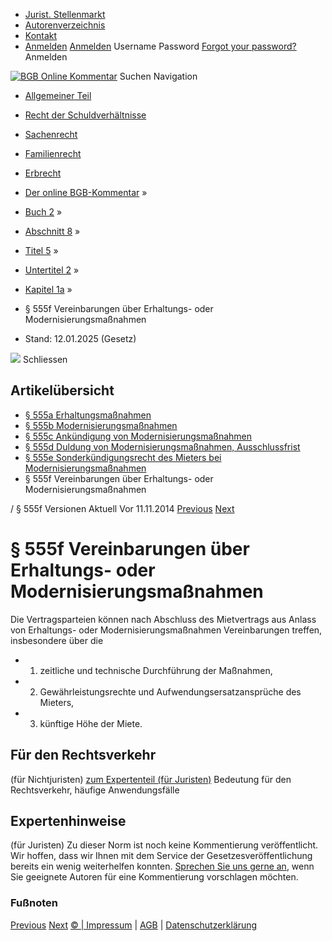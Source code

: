   * [Jurist. Stellenmarkt](https://bgb.kommentar.de/Buch-2/Abschnitt-8/Titel-5/Untertitel-2/Kapitel-1a/</job-board> "Jurist. Stellenmarkt")
  * [Autorenverzeichnis](https://bgb.kommentar.de/Buch-2/Abschnitt-8/Titel-5/Untertitel-2/Kapitel-1a/</Autorenverzeichnis> "Autorenverzeichnis")
  * [Kontakt](https://bgb.kommentar.de/Buch-2/Abschnitt-8/Titel-5/Untertitel-2/Kapitel-1a/</Kontakt>)
  * [Anmelden](https://bgb.kommentar.de/Buch-2/Abschnitt-8/Titel-5/Untertitel-2/Kapitel-1a/<#login> "show login form") [Anmelden](https://bgb.kommentar.de/Buch-2/Abschnitt-8/Titel-5/Untertitel-2/Kapitel-1a/<#> "hide login form") Username Password
[Forgot your password?](https://bgb.kommentar.de/Buch-2/Abschnitt-8/Titel-5/Untertitel-2/Kapitel-1a/</user/forgotpassword>) Anmelden 


[![BGB Online Kommentar](https://bgb.kommentar.de/extension/bgb/design/bgb/images/logo.png)](https://bgb.kommentar.de/Buch-2/Abschnitt-8/Titel-5/Untertitel-2/Kapitel-1a/</> "BGB Online Kommentar")
Suchen
Navigation
  * [Allgemeiner Teil](https://bgb.kommentar.de/Buch-2/Abschnitt-8/Titel-5/Untertitel-2/Kapitel-1a/</Buch-1>)
  * [Recht der Schuldverhältnisse](https://bgb.kommentar.de/Buch-2/Abschnitt-8/Titel-5/Untertitel-2/Kapitel-1a/</Buch-2>)
  * [Sachenrecht](https://bgb.kommentar.de/Buch-2/Abschnitt-8/Titel-5/Untertitel-2/Kapitel-1a/</Buch-3>)
  * [Familienrecht](https://bgb.kommentar.de/Buch-2/Abschnitt-8/Titel-5/Untertitel-2/Kapitel-1a/</Buch-4>)
  * [Erbrecht](https://bgb.kommentar.de/Buch-2/Abschnitt-8/Titel-5/Untertitel-2/Kapitel-1a/</Buch-5>)


  * [Der online BGB-Kommentar](https://bgb.kommentar.de/Buch-2/Abschnitt-8/Titel-5/Untertitel-2/Kapitel-1a/</>) »
  * [Buch 2](https://bgb.kommentar.de/Buch-2/Abschnitt-8/Titel-5/Untertitel-2/Kapitel-1a/</Buch-2>) »
  * [Abschnitt 8](https://bgb.kommentar.de/Buch-2/Abschnitt-8/Titel-5/Untertitel-2/Kapitel-1a/</Buch-2/Abschnitt-8>) »
  * [Titel 5](https://bgb.kommentar.de/Buch-2/Abschnitt-8/Titel-5/Untertitel-2/Kapitel-1a/</Buch-2/Abschnitt-8/Titel-5>) »
  * [Untertitel 2](https://bgb.kommentar.de/Buch-2/Abschnitt-8/Titel-5/Untertitel-2/Kapitel-1a/</Buch-2/Abschnitt-8/Titel-5/Untertitel-2>) »
  * [Kapitel 1a](https://bgb.kommentar.de/Buch-2/Abschnitt-8/Titel-5/Untertitel-2/Kapitel-1a/</Buch-2/Abschnitt-8/Titel-5/Untertitel-2/Kapitel-1a>) »
  * § 555f Vereinbarungen über Erhaltungs- oder Modernisierungsmaßnahmen 
  * Stand: 12.01.2025 (Gesetz) 


![](https://vg01.met.vgwort.de/na/1c9909529ead4f509072c06d9081a7d5)
Schliessen 
## Artikelübersicht
  * [ § 555a Erhaltungsmaßnahmen ](https://bgb.kommentar.de/Buch-2/Abschnitt-8/Titel-5/Untertitel-2/Kapitel-1a/</Buch-2/Abschnitt-8/Titel-5/Untertitel-2/Kapitel-1a/Erhaltungsmassnahmen>)
  * [ § 555b Modernisierungsmaßnahmen ](https://bgb.kommentar.de/Buch-2/Abschnitt-8/Titel-5/Untertitel-2/Kapitel-1a/</Buch-2/Abschnitt-8/Titel-5/Untertitel-2/Kapitel-1a/Modernisierungsmassnahmen>)
  * [ § 555c Ankündigung von Modernisierungsmaßnahmen ](https://bgb.kommentar.de/Buch-2/Abschnitt-8/Titel-5/Untertitel-2/Kapitel-1a/</Buch-2/Abschnitt-8/Titel-5/Untertitel-2/Kapitel-1a/Ankuendigung-von-Modernisierungsmassnahmen>)
  * [ § 555d Duldung von Modernisierungsmaßnahmen, Ausschlussfrist ](https://bgb.kommentar.de/Buch-2/Abschnitt-8/Titel-5/Untertitel-2/Kapitel-1a/</Buch-2/Abschnitt-8/Titel-5/Untertitel-2/Kapitel-1a/Duldung-von-Modernisierungsmassnahmen-Ausschlussfrist>)
  * [ § 555e Sonderkündigungsrecht des Mieters bei Modernisierungsmaßnahmen ](https://bgb.kommentar.de/Buch-2/Abschnitt-8/Titel-5/Untertitel-2/Kapitel-1a/</Buch-2/Abschnitt-8/Titel-5/Untertitel-2/Kapitel-1a/Sonderkuendigungsrecht-des-Mieters-bei-Modernisierungsmassnahmen>)
  * § 555f Vereinbarungen über Erhaltungs- oder Modernisierungsmaßnahmen 


/ § 555f 
Versionen  Aktuell Vor 11.11.2014
[Previous](https://bgb.kommentar.de/Buch-2/Abschnitt-8/Titel-5/Untertitel-2/Kapitel-1a/</Buch-2/Abschnitt-8/Titel-5/Untertitel-2/Kapitel-1a/Sonderkuendigungsrecht-des-Mieters-bei-Modernisierungsmassnahmen> "§ 555e Sonderkündigungsrecht des Mieters bei Modernisierungsmaßnahmen") [Next](https://bgb.kommentar.de/Buch-2/Abschnitt-8/Titel-5/Untertitel-2/Kapitel-1a/</Buch-2/Abschnitt-8/Titel-5/Untertitel-2/Kapitel-2/Unterkapitel-1/Vereinbarungen-ueber-Betriebskosten> "§ 556 Vereinbarungen über Betriebskosten")
# § 555f Vereinbarungen über Erhaltungs- oder Modernisierungsmaßnahmen
Die Vertragsparteien können nach Abschluss des Mietvertrags aus Anlass von Erhaltungs- oder Modernisierungsmaßnahmen Vereinbarungen treffen, insbesondere über die 
  * 1. zeitliche und technische Durchführung der Maßnahmen,
  * 2. Gewährleistungsrechte und Aufwendungsersatzansprüche des Mieters,
  * 3. künftige Höhe der Miete.


## Für den Rechtsverkehr 
(für Nichtjuristen)
[zum Expertenteil (für Juristen)](https://bgb.kommentar.de/Buch-2/Abschnitt-8/Titel-5/Untertitel-2/Kapitel-1a/<#expertenhinweise>)
Bedeutung für den Rechtsverkehr, häufige Anwendungsfälle
## Expertenhinweise
(für Juristen)
Zu dieser Norm ist noch keine Kommentierung veröffentlicht. Wir hoffen, dass wir Ihnen mit dem Service der Gesetzesveröffentlichung bereits ein wenig weiterhelfen konnten. [Sprechen Sie uns gerne an](https://bgb.kommentar.de/Buch-2/Abschnitt-8/Titel-5/Untertitel-2/Kapitel-1a/</Kontakt>), wenn Sie geeignete Autoren für eine Kommentierung vorschlagen möchten. 
### Fußnoten
[Previous](https://bgb.kommentar.de/Buch-2/Abschnitt-8/Titel-5/Untertitel-2/Kapitel-1a/</Buch-2/Abschnitt-8/Titel-5/Untertitel-2/Kapitel-1a/Sonderkuendigungsrecht-des-Mieters-bei-Modernisierungsmassnahmen> "§ 555e Sonderkündigungsrecht des Mieters bei Modernisierungsmaßnahmen") [Next](https://bgb.kommentar.de/Buch-2/Abschnitt-8/Titel-5/Untertitel-2/Kapitel-1a/</Buch-2/Abschnitt-8/Titel-5/Untertitel-2/Kapitel-2/Unterkapitel-1/Vereinbarungen-ueber-Betriebskosten> "§ 556 Vereinbarungen über Betriebskosten")
[© | Impressum](https://bgb.kommentar.de/Buch-2/Abschnitt-8/Titel-5/Untertitel-2/Kapitel-1a/</Kontakt>) | [AGB](https://bgb.kommentar.de/Buch-2/Abschnitt-8/Titel-5/Untertitel-2/Kapitel-1a/</AGB>) | [Datenschutzerklärung](https://bgb.kommentar.de/Buch-2/Abschnitt-8/Titel-5/Untertitel-2/Kapitel-1a/</Datenschutzerklaerung-fuer-Leser>)
